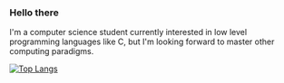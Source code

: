 ### Hello there

I'm a computer science student currently interested in low level programming languages like C, but I'm looking forward to master
other computing paradigms.



[![Top Langs](https://github-readme-stats.vercel.app/api/top-langs/?username=diego-ssc&hide=html)](https://github.com/anuraghazra/github-readme-stats)
<!--
**diego-ssc/diego-ssc** is a ✨ _special_ ✨ repository because its `README.md` (this file) appears on your GitHub profile.

Here are some ideas to get you started:

- 🔭 I’m currently working on ...
- 🌱 I’m currently learning ...
- 👯 I’m looking to collaborate on ...
- 🤔 I’m looking for help with ...
- 💬 Ask me about ...
- 📫 How to reach me: ...
- 😄 Pronouns: ...
- ⚡ Fun fact: ...
-->
